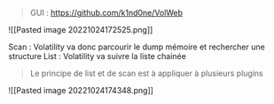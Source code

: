 > GUI : https://github.com/k1nd0ne/VolWeb


![[Pasted image 20221024172525.png]]

Scan : Volatility va donc parcourir le dump mémoire et rechercher une structure
List : Volatility va suivre la liste chainée

> Le principe de list et de scan est à appliquer à plusieurs plugins

![[Pasted image 20221024174348.png]]